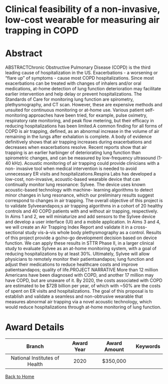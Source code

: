 
Clinical feasibility of a non-invasive, low-cost wearable for measuring air trapping in COPD
============================================================================================

# Abstract


ABSTRACTChronic Obstructive Pulmonary Disease (COPD) is the third leading cause of hospitalization in the US.
Exacerbations - a worsening or “flare up” of symptoms - cause most COPD hospitalizations. Since most
exacerbations can be treated with changes of inhalers and/or oral medications, at-home detection of lung
function deterioration may facilitate earlier intervention and help delay or prevent hospitalizations. The
Standards of Care for monitoring lung function are spirometry, plethysmography, and CT scan. However, these
are expensive methods and unsuited for continuous monitoring or at-home use. Various patient self-monitoring
approaches have been tried, for example, pulse oximetry, respiratory rate monitoring, and peak flow metering,
but their efficacy in reducing hospitalizations has been limited.A common finding for all forms of COPD is air trapping, defined, as an abnormal increase in the volume
of air remaining in the lungs after exhalation is complete. A body of evidence definitively shows that air trapping
increases during exacerbations and decreases when exacerbations resolve. Recent reports show that air
trapping is an earlier harbinger of deteriorating lung function than spirometric changes, and can be measured
by low-frequency ultrasound (1-40 kHz). Acoustic monitoring of air trapping could provide clinicians with a non-
invasive tool when medical intervention is needed to avoid unnecessary ER visits and hospitalizations.Respira Labs has developed a low-cost, non-invasive, acoustic-based wearable device that can
continually monitor lung resonance: Sylvee. The device uses known acoustic-based technology with machine-
learning algorithms to detect minor changes in lung resonance, which our preliminary results suggest
correspond to changes in air trapping. The overall objective of this project is to validate Sylveeandapos;s air trapping
algorithms in a cohort of 20 healthy controls and 40 COPD patients with and without air trapping, respectively.
In Aims 1 and 2, we will miniaturize and add sensors to the Sylvee device and develop a user interface (UI)
and a mobile application. In Aims 3 and 4, we will create an Air Trapping Index Report and validate it in a
cross-sectional study vis-à-vis whole body plethysmography as a control. Results of this project provide a
go/no-go development decision based on device function. We can apply these results in STTR Phase II, in a
larger clinical study to evaluate Sylvee as an at-home monitoring system, with a goal of reducing
hospitalizations by at least 30%. Ultimately, Sylvee will allow physicians to remotely monitor their patientsandapos; lung
function and adjust their medications to reduce healthcare costs and improve patientsandapos; quality of life.PROJECT NARRATIVE
More than 12 million Americans have been diagnosed with COPD, and another 17 million may have COPD,
but are unaware of it. By 2020, the costs associated with COPD are estimated to be $72B billion per year, of
which with ~50% are the costs of spent on ER visits and hospitalizations. The goal of this proposal is to
establish and validate a seamless and non-obtrusive wearable that measures abnormal air trapping via a novel
acoustic technology, which would reduce hospitalizations through at-home monitoring of lung function.  

# Award Details

|Branch|Award Year|Award Amount|Keywords|
| :---: | :---: | :---: | :---: |
|National Institutes of Health|2020|$350,000||
  
  


[Back to Home](https://github.com/chrischow/dod_sbir_awards#2338)